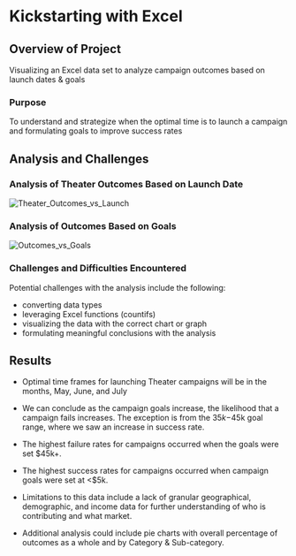 # Kickstarting with Excel

## Overview of Project
Visualizing an Excel data set to analyze campaign outcomes based on launch dates & goals

### Purpose
To understand and strategize when the optimal time is to launch a campaign and formulating goals to improve success rates

## Analysis and Challenges

### Analysis of Theater Outcomes Based on Launch Date
![Theater_Outcomes_vs_Launch](https://user-images.githubusercontent.com/67982071/87855783-8191b800-c8e8-11ea-872b-165395d870dd.png)
### Analysis of Outcomes Based on Goals
![Outcomes_vs_Goals](https://user-images.githubusercontent.com/67982071/87855777-79d21380-c8e8-11ea-91f1-5515aa099343.png)

### Challenges and Difficulties Encountered
Potential challenges with the analysis include the following:
- converting data types
- leveraging Excel functions (countifs)
- visualizing the data with the correct chart or graph
- formulating meaningful conclusions with the analysis

## Results

- Optimal time frames for launching Theater campaigns will be in the months, May, June, and July 

- We can conclude as the campaign goals increase, the likelihood that a campaign fails increases. The exception is from the $35k-$45k goal range, where we saw an     increase in success rate.

- The highest failure rates for campaigns occurred when the goals were set $45k+. 

- The highest success rates for campaigns occurred when campaign goals were set at <$5k. 

- Limitations to this data include a lack of granular geographical, demographic, and income data for further understanding of who is contributing and what market. 

- Additional analysis could include pie charts with overall percentage of outcomes as a whole and by Category & Sub-category.  
